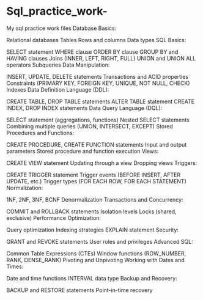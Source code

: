 # Sql_practice_work-
My sql practice work files 
Database Basics:

Relational databases
Tables
Rows and columns
Data types
SQL Basics:

SELECT statement
WHERE clause
ORDER BY clause
GROUP BY and HAVING clauses
Joins (INNER, LEFT, RIGHT, FULL)
UNION and UNION ALL operators
Subqueries
Data Manipulation:

INSERT, UPDATE, DELETE statements
Transactions and ACID properties
Constraints (PRIMARY KEY, FOREIGN KEY, UNIQUE, NOT NULL, CHECK)
Indexes
Data Definition Language (DDL):

CREATE TABLE, DROP TABLE statements
ALTER TABLE statement
CREATE INDEX, DROP INDEX statements
Data Query Language (DQL):

SELECT statement (aggregations, functions)
Nested SELECT statements
Combining multiple queries (UNION, INTERSECT, EXCEPT)
Stored Procedures and Functions:

CREATE PROCEDURE, CREATE FUNCTION statements
Input and output parameters
Stored procedure and function execution
Views:

CREATE VIEW statement
Updating through a view
Dropping views
Triggers:

CREATE TRIGGER statement
Trigger events (BEFORE INSERT, AFTER UPDATE, etc.)
Trigger types (FOR EACH ROW, FOR EACH STATEMENT)
Normalization:

1NF, 2NF, 3NF, BCNF
Denormalization
Transactions and Concurrency:

COMMIT and ROLLBACK statements
Isolation levels
Locks (shared, exclusive)
Performance Optimization:

Query optimization
Indexing strategies
EXPLAIN statement
Security:

GRANT and REVOKE statements
User roles and privileges
Advanced SQL:

Common Table Expressions (CTEs)
Window functions (ROW_NUMBER, RANK, DENSE_RANK)
Pivoting and Unpivoting
Working with Dates and Times:

Date and time functions
INTERVAL data type
Backup and Recovery:

BACKUP and RESTORE statements
Point-in-time recovery
